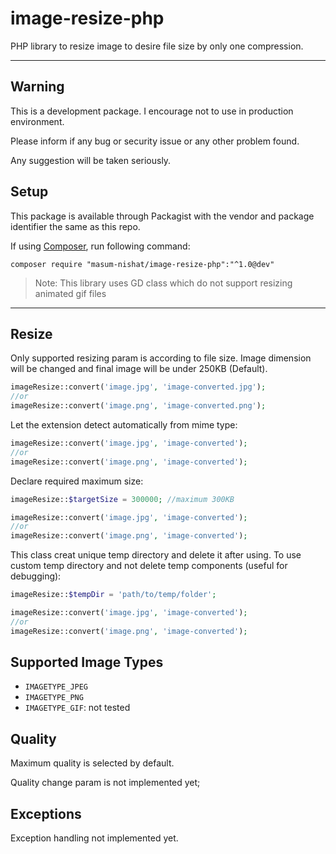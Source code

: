 image-resize-php
================

PHP library to resize image to desire file size by only one compression.

------------------

Warning
-----
This is a development package. I encourage not to use in production environment.

Please inform if any bug or security issue or any other problem found.

Any suggestion will be taken seriously. 

Setup
-----

This package is available through Packagist with the vendor and package identifier the same as this repo.

If using [Composer](https://getcomposer.org/), run following command:

```command
composer require "masum-nishat/image-resize-php":"^1.0@dev"
```

> Note: This library uses GD class which do not support resizing animated gif files

------------------

Resize
------

Only supported resizing param is according to file size. Image dimension will
be changed and final image will be under 250KB (Default). 

```php
imageResize::convert('image.jpg', 'image-converted.jpg');
//or
imageResize::convert('image.png', 'image-converted.png');
```

Let the extension detect automatically from mime type: 

```php
imageResize::convert('image.jpg', 'image-converted');
//or
imageResize::convert('image.png', 'image-converted');
```

Declare required maximum size:

```php
imageResize::$targetSize = 300000; //maximum 300KB

imageResize::convert('image.jpg', 'image-converted');
//or
imageResize::convert('image.png', 'image-converted');
```

This class creat unique temp directory and delete it after using.
To use custom temp directory and not delete temp components (useful 
for debugging):

```php
imageResize::$tempDir = 'path/to/temp/folder';

imageResize::convert('image.jpg', 'image-converted');
//or
imageResize::convert('image.png', 'image-converted');
```


Supported Image Types
-----------

- `IMAGETYPE_JPEG`
- `IMAGETYPE_PNG`
- `IMAGETYPE_GIF`: not tested


Quality
-------

Maximum quality is selected by default. 

Quality change param is not implemented yet;

Exceptions
--------

Exception handling not implemented yet.
